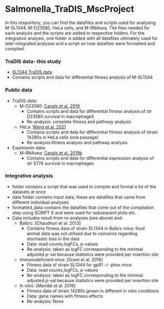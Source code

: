 # Salmonella_TraDIS_MscProject

In this resporitory,  you can find the datafiles and scripts used for analysing M-SL1344, M-D23580, HeLa cells, and M-RNAseq. The files needed for each analysis and the scripts are added to respective folders.
For the integrative analysis, one folder is added with all datafiles ultimately used for later integrated analyses and a script on how datafiles were formatted and compiled.

### TraDIS data- this study
- [SL1344 TraDIS data](M_SL1344)
- Contains scripts and data for differential fitness analysis of M-SL1344
### Public data
- TraDIS data:
    - M-D23580: [Canals et al. 2019](M_D23580)
        - Contains scripts and data for differential fitness analysis of str D23580 survival in macrophageS
        - Re-analysis: complete fitness and pathway analysis
    - HeLa: [Wang et al. 2021](HeLa) 
        - Contains scripts and data for differential fitness analysis of strain 14280s in HeLa cells (one passage)
        - Re-analysis:fitness analysis and pathway analysis
- Expression data:
    - M-RNAseq: [Canals et al. 2019b](M-RNAseq)
        - Contains scripts and data for differential expression analysis of str ST74 survival in macrophages
### Integrative analysis
- folder contains a script that was used to compile and format a lot of the datasets at once
- data folder contains input data, these are datafiles that came from different individual analyses
- formatted_data contains the datafiles that come out of the compilation step using SCRIPT X and were used for subsequent plots etc.
- Data includes result from re-analyses (see above) and:
  - Balb/c: [Chaudhuri et al. 2013]
      - Contains fitness data of strain SL1344 in Balb/c mice; food animal data was not utilised due to concerns regarding stochastic loss in the data
      - Data: read counts,logFCs, p-values
      - Re-analysis: taken as logFC corresponding to the minimal adjusted p-val because statistics were provided per insertion site
  - Immunodeficient mice: [Grant et al. 2016]
      - Fitness data of strain SL1344 for gp91 -/- phox mice.
      - Data: read counts,logFCs, p-values
      - Re-analysis: taken as logFC corresponding to the minimal adjusted p-val because statistics were provided per insertion site
  - In vitro: [Mandal et al. 2016]
      - Fitness data of strain 14280s grown in different in vitro conditions
      - Data: gene names with fitness effects
      - Re-analysis: None

